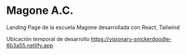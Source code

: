 # Magone A.C.

Landing Page de la escuela Magone desarrollada con React, Tailwind

Ubicación temporal de desarrollo
https://visionary-snickerdoodle-6b3a55.netlify.app